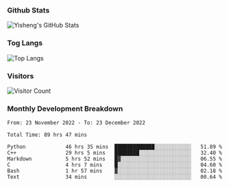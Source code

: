 ### Github Stats
![Yisheng's GitHub Stats](https://github-readme-stats-9qabuvhk1-gongyisheng.vercel.app/api?username=gongyisheng&count_private=true&show_icons=true)
### Tog Langs
![Top Langs](https://github-readme-stats-9qabuvhk1-gongyisheng.vercel.app/api/top-langs/?username=gongyisheng&layout=compact)
### Visitors
![Visitor Count](https://profile-counter.glitch.me/gongyisheng/count.svg)
### Monthly Development Breakdown
<!--START_SECTION:waka-->

```text
From: 23 November 2022 - To: 23 December 2022

Total Time: 89 hrs 47 mins

Python             46 hrs 35 mins  █████████████░░░░░░░░░░░░   51.89 %
C++                29 hrs 5 mins   ████████░░░░░░░░░░░░░░░░░   32.40 %
Markdown           5 hrs 52 mins   █▓░░░░░░░░░░░░░░░░░░░░░░░   06.55 %
C                  4 hrs 7 mins    █░░░░░░░░░░░░░░░░░░░░░░░░   04.60 %
Bash               1 hr 57 mins    ▓░░░░░░░░░░░░░░░░░░░░░░░░   02.18 %
Text               34 mins         ░░░░░░░░░░░░░░░░░░░░░░░░░   00.64 %
```

<!--END_SECTION:waka-->
